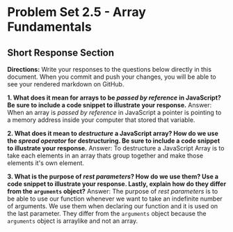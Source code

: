 # Problem Set 2.5 - Array Fundamentals
## Short Response Section

**Directions:**
Write your responses to the questions below directly in this document. When you commit and push your changes, you will be able to see your rendered markdown on GitHub.

**1. What does it mean for arrays to be _passed by reference_ in JavaScript? Be sure to include a code snippet to illustrate your response.**
Answer: When an array is _passed by reference_ in JavaScript a pointer is pointing to a memory address inside your computer that stored that variable. 

**2. What does it mean to _destructure_ a JavaScript array? How do we use the _spread operator_ for destructuring. Be sure to include a code snippet to illustrate your response.**
Answer: To destructure a JavaScript Array is to take each elements in an array thats group together and make those elements it's own element.

**3. What is the purpose of _rest parameters_? How do we use them? Use a code snippet to illustrate your response. Lastly, explain how do they differ from the `arguments` object?**
Answer: The purpose of _rest parameters_ is to be able to use our function whenever we want to take an indefinite number of arguments. We use them when declaring our function and it is used on the last parameter. They differ from the `arguments` object because the `arguments` object is arraylike and not an array.